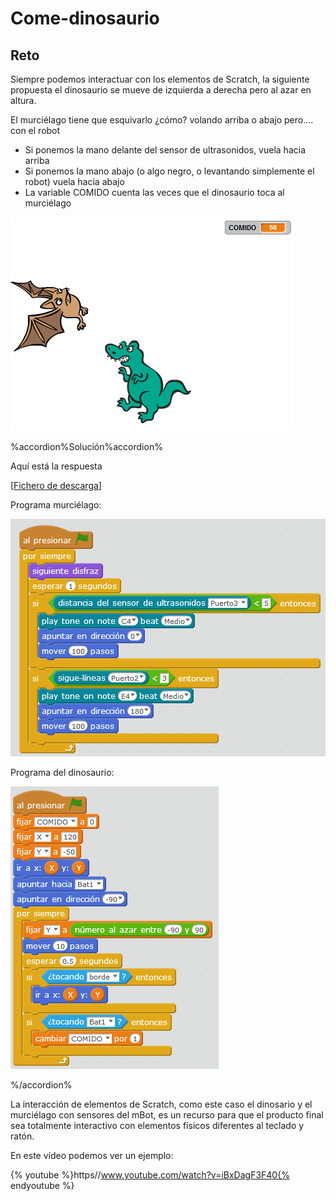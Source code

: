 
# Come-dinosaurio

## Reto

Siempre podemos interactuar con los elementos de Scratch, la siguiente propuesta el dinosaurio se mueve de izquierda a derecha pero al azar en altura.

El murciélago tiene que esquivarlo ¿cómo? volando arriba o abajo pero.... con el robot

- Si ponemos la mano delante del sensor de ultrasonidos, vuela hacia arriba
- Si ponemos la mano abajo (o algo negro, o levantando simplemente el robot) vuela hacia abajo
- La variable COMIDO cuenta las veces que el dinosaurio toca al murciélago

![](img/come-bat-dinosario.png)

%accordion%Solución%accordion%

Aquí está la respuesta

[[Fichero de descarga](http://aularagon.catedu.es/materialesaularagon2013/mbot/M1plus/comer-bat-dino.sb2)]

Programa murciélago:

![](img/murcielago.png)

Programa del dinosaurio:

![](img/dinosaurio.png)

%/accordion%

La interacción de elementos de Scratch, como este caso el dinosario y el murciélago con sensores del mBot, es un recurso para que el producto final sea totalmente interactivo con elementos físicos diferentes al teclado y ratón. 

En este vídeo podemos ver un ejemplo:

{% youtube %}https//www.youtube.com/watch?v=iBxDagF3F40{% endyoutube %}
